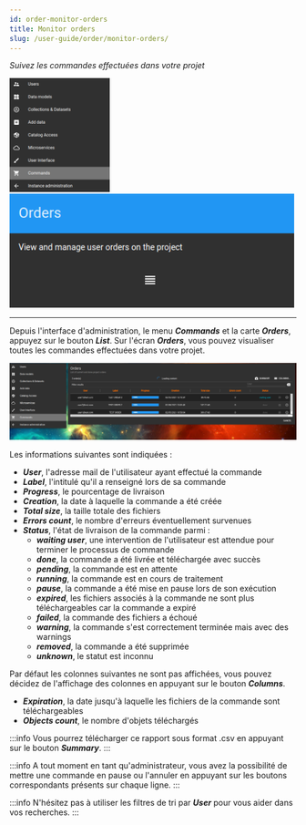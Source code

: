 ```yaml
---
id: order-monitor-orders
title: Monitor orders
slug: /user-guide/order/monitor-orders/
---
```


*Suivez les commandes effectuées dans votre projet*

<img src="/images/user-documentation/8-order-data/command-menu.png" alt="user menu" height="200"/> 
<img src="/images/user-documentation/8-order-data/orders-card.png" alt="user menu" height="200"/>

---

Depuis l'interface d'administration, le menu ***Commands*** et la carte ***Orders***, appuyez sur le bouton ***List***.
Sur l'écran ***Orders***, vous pouvez visualiser toutes les commandes effectuées dans votre projet.

<div align="center">
  <img src="/images/user-documentation/8-order-data/order/order-list.png" alt="order list" width="800"/> 
</div>

Les informations suivantes sont indiquées :

- ***User***, l'adresse mail de l'utilisateur ayant effectué la commande
- ***Label***, l'intitulé qu'il a renseigné lors de sa commande
- ***Progress***, le pourcentage de livraison
- ***Creation***, la date à laquelle la commande a été créée
- ***Total size***, la taille totale des fichiers
- ***Errors count***, le nombre d'erreurs éventuellement survenues
- ***Status***, l'état de livraison de la commande parmi :
  - ***waiting user***, une intervention de l'utilisateur est attendue pour terminer le processus de commande
  - ***done***, la commande a été livrée et téléchargée avec succès
  - ***pending***, la commande est en attente
  - ***running***, la commande est en cours de traitement
  - ***pause***, la commande a été mise en pause lors de son exécution
  - ***expired***, les fichiers associés à la commande ne sont plus téléchargeables car la commande a expiré
  - ***failed***, la commande des fichiers a échoué
  - ***warning***, la commande s'est correctement terminée mais avec des warnings
  - ***removed***, la commande a été supprimée
  - ***unknown***, le statut est inconnu

Par défaut les colonnes suivantes ne sont pas affichées, vous pouvez décidez de l'affichage des colonnes en appuyant sur le bouton ***Columns***.

- ***Expiration***, la date jusqu'à laquelle les fichiers de la commande sont téléchargeables
- ***Objects count***, le nombre d'objets téléchargés

:::info
Vous pourrez télécharger ce rapport sous format .csv en appuyant sur le bouton ***Summary***.
:::

:::info
A tout moment en tant qu'administrateur, vous avez la possibilité de mettre une commande en pause ou l'annuler en appuyant sur les boutons correspondants présents sur chaque ligne.
:::

:::info
N'hésitez pas à utiliser les filtres de tri par ***User*** pour vous aider dans vos recherches.
:::
